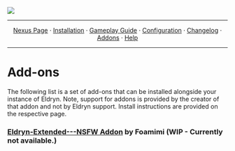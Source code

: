 <a href="https://youtu.be/XRIE02v7Ri4"><img src="https://i.imgur.com/tRwxNaE.png" target="_blank"></a>

---

<p align="center">
  <a href="https://www.nexusmods.com/skyrimspecialedition/mods/83334/">Nexus Page</a> ·
  <a href="README.md">Installation</a> ·
  <a href="GAMEPLAY.md">Gameplay Guide</a> ·
  <a href="CONFIGURATION.md">Configuration</a> ·
  <a href="CHANGELOG.md">Changelog</a> ·
  <a href="ADDONS.md">Addons</a> ·
  <a href="HELP.md">Help</a>
</p>

---

# Add-ons

The following list is a set of add-ons that can be installed alongside your instance of Eldryn. Note, support for addons is provided by the creator of that addon and not by Eldryn support. Install instructions are provided on the respective page.

### [Eldryn-Extended---NSFW Addon](X) by Foamimi (WIP - Currently not available.)
